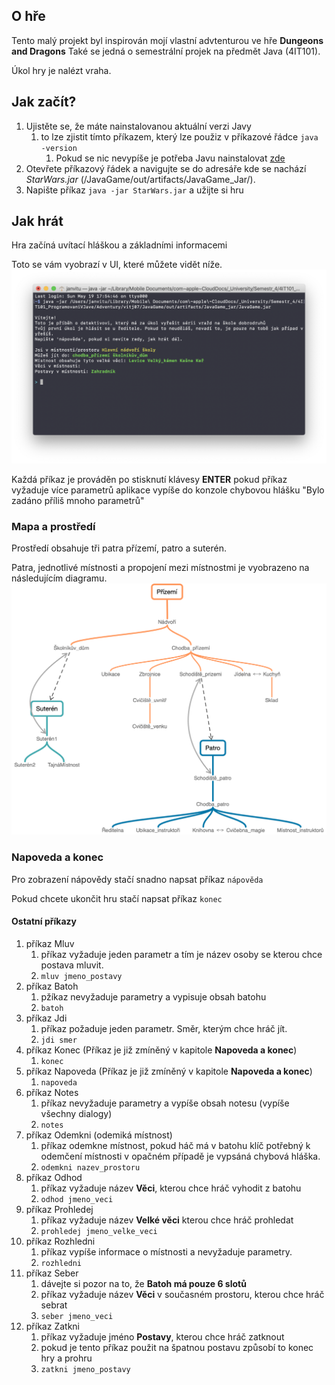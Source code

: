 ## O hře

Tento malý projekt byl inspirován mojí vlastní advtenturou ve hře **Dungeons and Dragons** 
Také se jedná o semestrální projek na předmět Java (4IT101). 

Úkol hry je nalézt vraha.


## Jak začít?

1. Ujistěte se, že máte nainstalovanou aktuální verzi Javy
    1. to lze zjistit tímto příkazem, který lze použiz v příkazové řádce ``java -version``
        1. Pokud se nic nevypíše je potřeba Javu nainstalovat [zde](https://java.com/en/download/)
1. Otevřete příkazový řádek a navigujte se do adresáře kde se nachází _StarWars.jar_  (/JavaGame/out/artifacts/JavaGame_Jar/).
1. Napište příkaz ``java -jar StarWars.jar`` a užijte si hru

## Jak hrát

Hra začíná uvítací hláškou a základními informacemi

Toto se vám vyobrazí v UI, které můžete vidět níže.
![UI_Start](/UI.png)

Každá příkaz je prováděn po stisknutí klávesy **ENTER** pokud příkaz vyžaduje více parametrů aplikace vypíše do konzole chybovou hlášku "Bylo zadáno příliš mnoho parametrů"

### Mapa a prostředí

Prostředí obsahuje tři patra přízemí, patro a suterén.

Patra, jednotlivé místnosti a propojení mezi místnostmi je vyobrazeno na následujícím diagramu.
![Map](/Map.png)

### Napoveda a konec

Pro zobrazení nápovědy stačí snadno napsat příkaz ``nápověda``

Pokud chcete ukončit hru stačí napsat příkaz ``konec``

#### Ostatní příkazy
1. příkaz Mluv
    1. příkaz vyžaduje jeden parametr a tím je název osoby se kterou chce postava mluvit.
    1. ``mluv jmeno_postavy``
1. příkaz Batoh
    1. pžíkaz nevyžaduje parametry a vypisuje obsah batohu
    1. ``batoh``
1. příkaz Jdi
    1. příkaz požaduje jeden parametr. Směr, kterým chce hráč jít.
    1. ``jdi smer``
1. příkaz Konec (Příkaz je již zmíněný v kapitole **Napoveda a konec**)
    1. ``konec``
1. příkaz Napoveda (Příkaz je již zmíněný v kapitole **Napoveda a konec**)
    1. ``napoveda``
1. příkaz Notes
    1. příkaz nevyžaduje parametry a vypíše obsah notesu (vypíše všechny dialogy)
    1. ``notes``
1. příkaz Odemkni (odemiká místnost)
    1. příkaz odemkne místnost, pokud háč má v batohu klíč potřebný k odemčení místnosti v opačném případě je vypsáná chybová hláška.
    1. ``odemkni nazev_prostoru``
1. příkaz Odhod 
    1. příkaz vyžaduje název **Věci**, kterou chce hráč vyhodit z batohu
    1. ``odhod jmeno_veci``
1. příkaz Prohledej
    1. příkaz vyžaduje název **Velké věci** kterou chce hráč prohledat
    1. ``prohledej jmeno_velke_veci``
1. příkaz Rozhledni
    1. příkaz vypíše informace o místnosti a nevyžaduje parametry.
    1. ``rozhledni``
1. příkaz Seber
    1. dávejte si pozor na to, že **Batoh má pouze 6 slotů**
    1. příkaz vyžaduje název **Věci** v současném prostoru, kterou chce hráč sebrat
    1. ``seber jmeno_veci``
1. příkaz Zatkni
    1. příkaz vyžaduje jméno **Postavy**, kterou chce hráč zatknout
    1. pokud je tento příkaz použit na špatnou postavu způsobí to konec hry a prohru
    1. ``zatkni jmeno_postavy``

